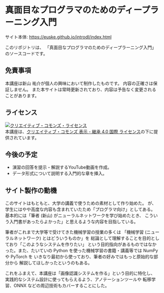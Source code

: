 # 真面目なプログラマのためのディープラーニング入門

サイト本体: https://euske.github.io/introdl/index.html

このリポジトリは、
「真面目なプログラマのためのディープラーニング入門」
のソースコードです。

## 免責事項

本講座は新山 祐介が個人の興味において制作したものです。
内容の正確さは保証しません。
また本サイトは常時更新されており、内容は予告なく変更されることがあります。

## ライセンス

<a rel="license" href="http://creativecommons.org/licenses/by-sa/4.0/"><img alt="クリエイティブ・コモンズ・ライセンス" style="border-width:0" src="https://i.creativecommons.org/l/by-sa/4.0/88x31.png" /></a><br />本講座は、<a rel="license" href="http://creativecommons.org/licenses/by-sa/4.0/">クリエイティブ・コモンズ 表示 - 継承 4.0 国際 ライセンス</a>の下に提供されています。

## 今後の予定

 - 演習の回答を提示・解説するYouTube動画を作成。
 - データ形式について説明する入門的な章を挿入。

## サイト製作の動機

このサイトはもともと、大学の講義で使うための素材として作り始めた。
が、学生にはやや高度な内容も含まれていたため「プログラマ向け」としてある。
基本的には「筆者 (新山) がニューラルネットワークを学び始めたとき、
こういう入門書があったらよかった」と思えるような内容を目指している。

筆者がこれまで大学等で受けてきた機械学習の授業の多くは
「機械学習 (ニューラルネットワーク) とはどういうものか」を
総論として理解することを目的としており「このようなシステムを作りたい」
という目的指向があるものではなかった。また、たいていの
Python を使った機械学習の書籍・講義等では NumPy や PyTorch を
いきなり最初から使っており、筆者の好みではもっと原始的な部分から
解説してほしかったというのもある。

これをふまえて、本講座は「画像認識システムを作る」という目的に特化し、
実践的なシステム設計に使ってもらえるよう、アノテーションツールや
転移学習、ONNX などの周辺技術もカバーすることにした。
